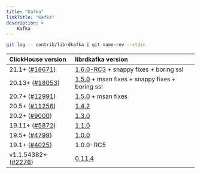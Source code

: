 ```yaml
---
title: "Kafka"
linkTitle: "Kafka"
description: >
    Kafka
---
```


```bash
git log -- contrib/librdkafka | git name-rev --stdin
```

| **ClickHouse version** | **librdkafka version** |
| :--- | :--- |
| 21.1+ \([\#18671](https://github.com/ClickHouse/ClickHouse/pull/18671)\) | [1.6.0-RC3](https://github.com/edenhill/librdkafka/blob/v1.6.0-RC3/CHANGELOG.md) + snappy fixes + boring ssl |
| 20.13+ \([\#18053](https://github.com/ClickHouse/ClickHouse/pull/18053)\) | [1.5.0](https://github.com/edenhill/librdkafka/blob/v1.5.0/CHANGELOG.md) + msan fixes + snappy fixes + boring ssl |
| 20.7+ \([\#12991](https://github.com/ClickHouse/ClickHouse/pull/12991)\) | [1.5.0](https://github.com/edenhill/librdkafka/blob/v1.5.0/CHANGELOG.md) + msan fixes |
| 20.5+ \([\#11256](https://github.com/ClickHouse/ClickHouse/pull/11256)\) | [1.4.2](https://github.com/edenhill/librdkafka/blob/v1.4.2/CHANGELOG.md) |
| 20.2+ \([\#9000](https://github.com/ClickHouse/ClickHouse/pull/9000)\) | [1.3.0](https://github.com/edenhill/librdkafka/releases?after=v1.4.0-PRE1) |
| 19.11+ \([\#5872](https://github.com/ClickHouse/ClickHouse/pull/5872)\) | [1.1.0](https://github.com/edenhill/librdkafka/releases?after=v1.1.0-selfstatic-test12) |
| 19.5+ \([\#4799](https://github.com/ClickHouse/ClickHouse/pull/4799)\) | [1.0.0](https://github.com/edenhill/librdkafka/releases?after=v1.0.1-RC1) |
| 19.1+ \([\#4025](https://github.com/ClickHouse/ClickHouse/pull/4025)\) | 1.0.0-RC5 |
| v1.1.54382+ \([\#2276](https://github.com/ClickHouse/ClickHouse/pull/2276)\) | [0.11.4](https://github.com/edenhill/librdkafka/releases?after=v0.11.4-adminapi-post1) |



